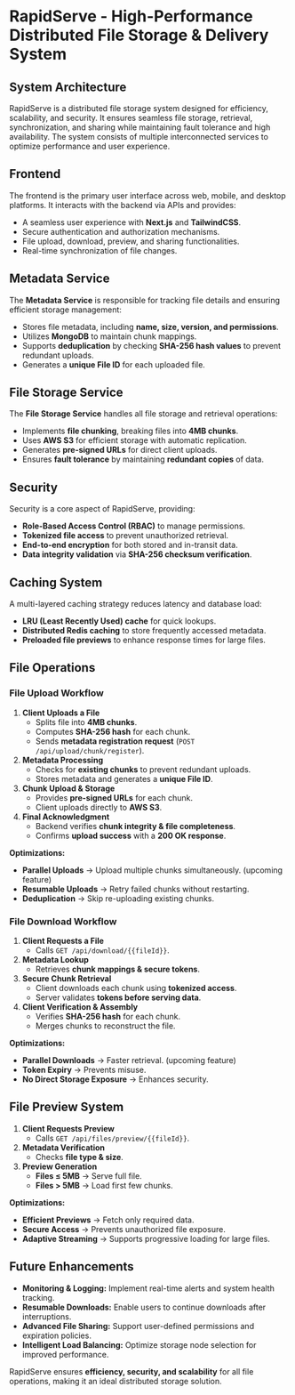 # RapidServe - High-Performance Distributed File Storage & Delivery System

## System Architecture
RapidServe is a distributed file storage system designed for efficiency, scalability, and security. It ensures seamless file storage, retrieval, synchronization, and sharing while maintaining fault tolerance and high availability. The system consists of multiple interconnected services to optimize performance and user experience.

## Frontend
The frontend is the primary user interface across web, mobile, and desktop platforms. It interacts with the backend via APIs and provides:
- A seamless user experience with **Next.js** and **TailwindCSS**.
- Secure authentication and authorization mechanisms.
- File upload, download, preview, and sharing functionalities.
- Real-time synchronization of file changes.

## Metadata Service
The **Metadata Service** is responsible for tracking file details and ensuring efficient storage management:
- Stores file metadata, including **name, size, version, and permissions**.
- Utilizes **MongoDB** to maintain chunk mappings.
- Supports **deduplication** by checking **SHA-256 hash values** to prevent redundant uploads.
- Generates a **unique File ID** for each uploaded file.

## File Storage Service
The **File Storage Service** handles all file storage and retrieval operations:
- Implements **file chunking**, breaking files into **4MB chunks**.
- Uses **AWS S3** for efficient storage with automatic replication.
- Generates **pre-signed URLs** for direct client uploads.
- Ensures **fault tolerance** by maintaining **redundant copies** of data.

## Security
Security is a core aspect of RapidServe, providing:
- **Role-Based Access Control (RBAC)** to manage permissions.
- **Tokenized file access** to prevent unauthorized retrieval.
- **End-to-end encryption** for both stored and in-transit data.
- **Data integrity validation** via **SHA-256 checksum verification**.

## Caching System
A multi-layered caching strategy reduces latency and database load:
- **LRU (Least Recently Used) cache** for quick lookups.
- **Distributed Redis caching** to store frequently accessed metadata.
- **Preloaded file previews** to enhance response times for large files.

## File Operations
### File Upload Workflow
1. **Client Uploads a File**
   - Splits file into **4MB chunks**.
   - Computes **SHA-256 hash** for each chunk.
   - Sends **metadata registration request** (`POST /api/upload/chunk/register`).
2. **Metadata Processing**
   - Checks for **existing chunks** to prevent redundant uploads.
   - Stores metadata and generates a **unique File ID**.
3. **Chunk Upload & Storage**
   - Provides **pre-signed URLs** for each chunk.
   - Client uploads directly to **AWS S3**.
4. **Final Acknowledgment**
   - Backend verifies **chunk integrity & file completeness**.
   - Confirms **upload success** with a **200 OK response**.

**Optimizations:**
- **Parallel Uploads** → Upload multiple chunks simultaneously. (upcoming feature)
- **Resumable Uploads** → Retry failed chunks without restarting.
- **Deduplication** → Skip re-uploading existing chunks.

### File Download Workflow
1. **Client Requests a File**
   - Calls `GET /api/download/{{fileId}}`.
2. **Metadata Lookup**
   - Retrieves **chunk mappings & secure tokens**.
3. **Secure Chunk Retrieval**
   - Client downloads each chunk using **tokenized access**.
   - Server validates **tokens before serving data**.
4. **Client Verification & Assembly**
   - Verifies **SHA-256 hash** for each chunk.
   - Merges chunks to reconstruct the file.

**Optimizations:**
- **Parallel Downloads** → Faster retrieval. (upcoming feature)
- **Token Expiry** → Prevents misuse.
- **No Direct Storage Exposure** → Enhances security.

## File Preview System
1. **Client Requests Preview**
   - Calls `GET /api/files/preview/{{fileId}}`.
2. **Metadata Verification**
   - Checks **file type & size**.
3. **Preview Generation**
   - **Files ≤ 5MB** → Serve full file.
   - **Files > 5MB** → Load first few chunks.

**Optimizations:**
- **Efficient Previews** → Fetch only required data.
- **Secure Access** → Prevents unauthorized file exposure.
- **Adaptive Streaming** → Supports progressive loading for large files.

## Future Enhancements
- **Monitoring & Logging:** Implement real-time alerts and system health tracking.
- **Resumable Downloads:** Enable users to continue downloads after interruptions.
- **Advanced File Sharing:** Support user-defined permissions and expiration policies.
- **Intelligent Load Balancing:** Optimize storage node selection for improved performance.

RapidServe ensures **efficiency, security, and scalability** for all file operations, making it an ideal distributed storage solution.

